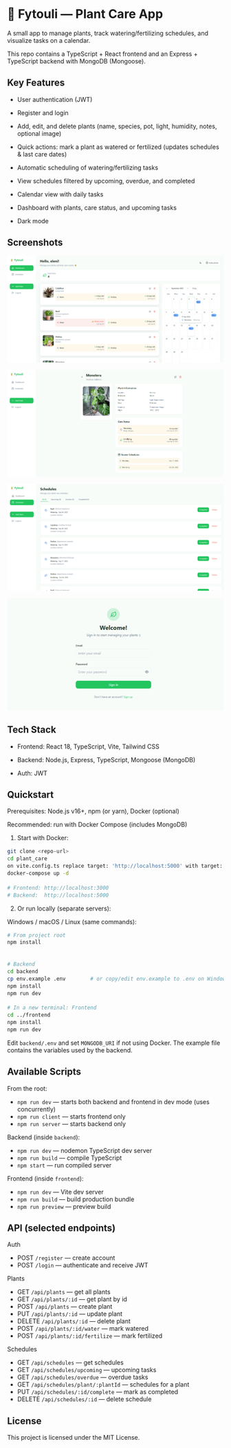 # 🌱 Fytouli — Plant Care App

A small app to manage plants, track watering/fertilizing schedules, and visualize tasks on a calendar.

This repo contains a TypeScript + React frontend and an Express + TypeScript backend with MongoDB (Mongoose).

## Key Features

- User authentication (JWT)

- Register and login

- Add, edit, and delete plants (name, species, pot, light, humidity, notes, optional image)

- Quick actions: mark a plant as watered or fertilized (updates schedules & last care dates)

- Automatic scheduling of watering/fertilizing tasks

- View schedules filtered by upcoming, overdue, and completed

- Calendar view with daily tasks

- Dashboard with plants, care status, and upcoming tasks

- Dark mode

## Screenshots

![Dashboard](dashboard.png)

![Plant Details](plant-det.png)

![Schedules](schedules.png)

![Login](login.png)


## Tech Stack

- Frontend: React 18, TypeScript, Vite, Tailwind CSS

- Backend: Node.js, Express, TypeScript, Mongoose (MongoDB)

- Auth: JWT

## Quickstart

Prerequisites: Node.js v16+, npm (or yarn), Docker (optional)

Recommended: run with Docker Compose (includes MongoDB)

1) Start with Docker:

```bash
git clone <repo-url>
cd plant_care
on vite.config.ts replace target: 'http://localhost:5000' with target: 'http://backend:5000'
docker-compose up -d

# Frontend: http://localhost:3000
# Backend:  http://localhost:5000
```

2) Or run locally (separate servers):

Windows / macOS / Linux (same commands):

```bash
# From project root
npm install


# Backend
cd backend
cp env.example .env        # or copy/edit env.example to .env on Windows
npm install
npm run dev

# In a new terminal: Frontend
cd ../frontend
npm install
npm run dev
```

Edit `backend/.env` and set `MONGODB_URI` if not using Docker. The example file contains the variables used by the backend.

## Available Scripts

From the root:
- `npm run dev` — starts both backend and frontend in dev mode (uses concurrently)
- `npm run client` — starts frontend only
- `npm run server` — starts backend only

Backend (inside `backend`):
- `npm run dev` — nodemon TypeScript dev server
- `npm run build` — compile TypeScript
- `npm start` — run compiled server

Frontend (inside `frontend`):
- `npm run dev` — Vite dev server
- `npm run build` — build production bundle
- `npm run preview` — preview build

## API (selected endpoints)

Auth
- POST `/register` — create account
- POST `/login` — authenticate and receive JWT

Plants
- GET `/api/plants` — get all plants
- GET `/api/plants/:id` — get plant by id
- POST `/api/plants` — create plant
- PUT `/api/plants/:id` — update plant
- DELETE `/api/plants/:id` — delete plant
- POST `/api/plants/:id/water` — mark watered
- POST `/api/plants/:id/fertilize` — mark fertilized

Schedules
- GET `/api/schedules` — get schedules
- GET `/api/schedules/upcoming` — upcoming tasks
- GET `/api/schedules/overdue` — overdue tasks
- GET `/api/schedules/plant/:plantId` — schedules for a plant
- PUT `/api/schedules/:id/complete` — mark as completed
- DELETE `/api/schedules/:id` — delete schedule

## License

This project is licensed under the MIT License.

